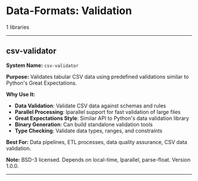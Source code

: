 # Data-Formats: Validation

1 libraries

---

## csv-validator

**System Name:** `csv-validator`

**Purpose:** Validates tabular CSV data using predefined validations similar to Python's Great Expectations.

**Why Use It:**
- **Data Validation**: Validate CSV data against schemas and rules
- **Parallel Processing**: lparallel support for fast validation of large files
- **Great Expectations Style**: Similar API to Python's data validation library
- **Binary Generation**: Can build standalone validation tools
- **Type Checking**: Validate data types, ranges, and constraints

**Best For:** Data pipelines, ETL processes, data quality assurance, CSV data validation.

**Note:** BSD-3 licensed. Depends on local-time, lparallel, parse-float. Version 1.0.0.

---


